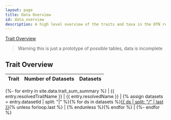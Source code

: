 ```yaml
---
layout: page
title: Data Overview
id: data_overview
description: A high level overview of the traits and taxa in the OTN registry
---
```


<link rel="stylesheet" type="text/css" href="https://cdn.datatables.net/1.12.1/css/jquery.dataTables.css">
<script src="https://code.jquery.com/jquery-3.6.0.min.js" integrity="sha256-/xUj+3OJU5yExlq6GSYGSHk7tPXikynS7ogEvDej/m4=" crossorigin="anonymous"></script>
<script type="text/javascript" charset="utf8" src="https://cdn.datatables.net/1.12.1/js/jquery.dataTables.js"></script>
<script type="text/javascript">
$(document).ready( function () {
	$('div.table1-start').nextUntil('div.table1-end', 'table').DataTable({order: [[1, 'desc']],});
} );
</script>

[Trait Overview](#trait-overview) <!-- - [Trait Overview by Dataset](#trait-overview-by-dataset) - [Taxonomic Overview](#taxonomic-overview) - [Taxonomic Trait Overview](#taxonomic-trait-overview) -->

> Warning this is just a prototype of possible tables, data is incomplete

<!--
## Summary

Currently, this overview contains XX records of XX traits from XX species in XX datasets.
Note, that the same record might occur in multiple datasets.

Summary from 2022-XX-YY
-->

## Trait Overview

<div class="table1-start"></div>

|Trait|Number of Datasets|Datasets|
|---|---|---|
{%- for entry in site.data.trait_sum_summary %}
| {{ entry.resolvedTraitName }} | {{ entry.resolvedName }} | {% assign datasets = entry.datasetId | split: "|" %}{% for ds in datasets %}[{{ ds | split: "/" | last }}]({{ds}}){% unless forloop.last %} &#124; {% endunless %}{% endfor %} |
{%- endfor %}

<div class="table1-end"></div>

<!--
## Trait Overview by Dataset

<div class="table1-end"></div>

|Trait Bucket|Traits|Number of taxa|Number of records|Dataset|
|---|---|---|---|---|
|[Size](#) |Height \| Dry Mass \| Crown Radius| 3007 | 10254 | [TRY](datasets/try) |
|[Morphology](#) |Growth Habit | 223 | 254 | [AmphiBIO](datasets/amphi-bio) |
|[Morphology](#) |Growth Habit | 21 | 1024 | [AmP](datasets/amp) |
|... || 0 | 0 | ... |
|[Size](#) |Body Mass | 123 | 254 | [TRY](datasets/try) |
|[Size](#) |Body Mass | 302 | 12254 | [AmphiBIO](datasets/amphi-bio) |
|... || 0 | 0 | ... |

<div class="table2-end"></div>

<button>Download as csv</button>

## Taxonomic Overview

|Kingdom|Number of traits|Number of records|Dataset|
|---|---|---|---|
|Plantae | 2091 | 500723 | [TRY](datasets/try) |
|... | ... | ... | ... |
|Animalia | 53 | 30123 | [AmphiBIO](datasets/amphi-bio) |
|Animalia | 5 | 10231 | [AmP](datasets/amp) |
|... | ... | ... | ... |

<button>Download as csv</button>

## Taxonomic Trait Overview

|Kingdom|Trait Bucket|Number of records|Traits|Dataset|
|---|---|---|---|---|
|Plantae | Morphology | Growth Habit \| Leaf size \| Wood density |76342| [TRY](datasets/try) |
|... | ... | ... | ... | ... |
|Animalia | Size | Body length \| Dry mass | 2312 | [AmphiBIO](datasets/amphi-bio) |
|Animalia | Size | Body length | 843 | [AmP](datasets/amp) |
|... | ... | ... | ... | ... |

<button>Download as csv</button>
 -->